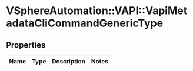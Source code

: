 # VSphereAutomation::VAPI::VapiMetadataCliCommandGenericType

## Properties
Name | Type | Description | Notes
------------ | ------------- | ------------- | -------------


